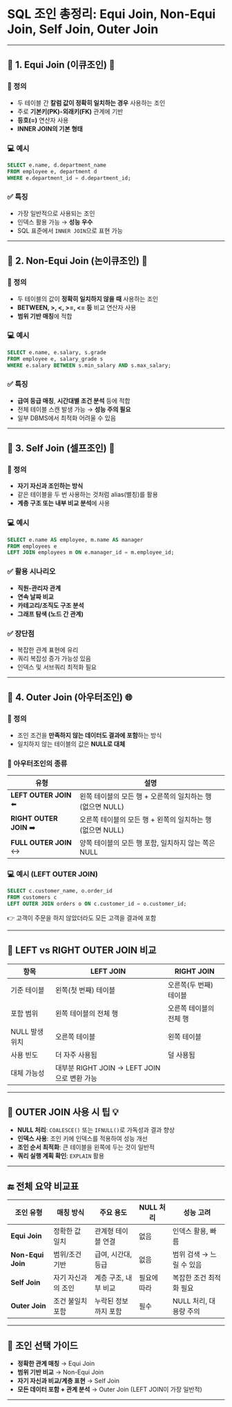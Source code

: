 # SQL 조인 총정리: Equi Join, Non-Equi Join, Self Join, Outer Join

---

## 🔹 1. Equi Join (이큐조인) 🟰

### 📌 정의
- 두 테이블 간 **칼럼 값이 정확히 일치하는 경우** 사용하는 조인
- 주로 **기본키(PK)-외래키(FK)** 관계에 기반
- **등호(=)** 연산자 사용
- **INNER JOIN의 기본 형태**

### 💻 예시

```sql
SELECT e.name, d.department_name
FROM employee e, department d
WHERE e.department_id = d.department_id;
```

### ✅ 특징
- 가장 일반적으로 사용되는 조인
- 인덱스 활용 가능 → **성능 우수**
- SQL 표준에서 `INNER JOIN`으로 표현 가능

---

## 🔹 2. Non-Equi Join (논이큐조인) 🔢

### 📌 정의
- 두 테이블의 값이 **정확히 일치하지 않을 때** 사용하는 조인
- **BETWEEN, >, <, >=, <= 등** 비교 연산자 사용
- **범위 기반 매칭**에 적합

### 💻 예시

```sql
SELECT e.name, e.salary, s.grade
FROM employee e, salary_grade s
WHERE e.salary BETWEEN s.min_salary AND s.max_salary;
```

### ✅ 특징
- **급여 등급 매칭**, **시간대별 조건 분석** 등에 적합
- 전체 테이블 스캔 발생 가능 → **성능 주의 필요**
- 일부 DBMS에서 최적화 어려울 수 있음

---

## 🔹 3. Self Join (셀프조인) 🔄

### 📌 정의
- **자기 자신과 조인하는 방식**
- 같은 테이블을 두 번 사용하는 것처럼 alias(별칭)를 활용
- **계층 구조 또는 내부 비교 분석**에 사용

### 💻 예시

```sql
SELECT e.name AS employee, m.name AS manager
FROM employees e
LEFT JOIN employees m ON e.manager_id = m.employee_id;
```

### ✅ 활용 시나리오
- **직원-관리자 관계**
- **연속 날짜 비교**
- **카테고리/조직도 구조 분석**
- **그래프 탐색 (노드 간 관계)**

### ✅ 장단점
- 복잡한 관계 표현에 유리
- 쿼리 복잡성 증가 가능성 있음
- 인덱스 및 서브쿼리 최적화 필요

---

## 🔹 4. Outer Join (아우터조인) 🌐

### 📌 정의
- 조인 조건을 **만족하지 않는 데이터도 결과에 포함**하는 방식
- 일치하지 않는 테이블의 값은 **NULL로 대체**

### 🔸 아우터조인의 종류

| 유형 | 설명 |
|------|------|
| **LEFT OUTER JOIN** ⬅️ | 왼쪽 테이블의 모든 행 + 오른쪽의 일치하는 행 (없으면 NULL) |
| **RIGHT OUTER JOIN** ➡️ | 오른쪽 테이블의 모든 행 + 왼쪽의 일치하는 행 (없으면 NULL) |
| **FULL OUTER JOIN** ↔️ | 양쪽 테이블의 모든 행 포함, 일치하지 않는 쪽은 NULL |

### 💻 예시 (LEFT OUTER JOIN)

```sql
SELECT c.customer_name, o.order_id
FROM customers c
LEFT OUTER JOIN orders o ON c.customer_id = o.customer_id;
```

👉 고객이 주문을 하지 않았더라도 모든 고객을 결과에 포함

---

## 🔸 LEFT vs RIGHT OUTER JOIN 비교

| 항목 | LEFT JOIN | RIGHT JOIN |
|------|-----------|------------|
| 기준 테이블 | 왼쪽(첫 번째) 테이블 | 오른쪽(두 번째) 테이블 |
| 포함 범위 | 왼쪽 테이블의 전체 행 | 오른쪽 테이블의 전체 행 |
| NULL 발생 위치 | 오른쪽 테이블 | 왼쪽 테이블 |
| 사용 빈도 | 더 자주 사용됨 | 덜 사용됨 |
| 대체 가능성 | 대부분 RIGHT JOIN → LEFT JOIN으로 변환 가능 |

---

## 🔸 OUTER JOIN 사용 시 팁 💡

- **NULL 처리**: `COALESCE()` 또는 `IFNULL()`로 가독성과 결과 향상
- **인덱스 사용**: 조인 키에 인덱스를 적용하여 성능 개선
- **조인 순서 최적화**: 큰 테이블을 왼쪽에 두는 것이 일반적
- **쿼리 실행 계획 확인**: `EXPLAIN` 활용

---

## 🔚 전체 요약 비교표

| 조인 유형 | 매칭 방식 | 주요 용도 | NULL 처리 | 성능 고려 |
|-----------|------------|-----------|------------|--------------|
| **Equi Join** | 정확한 값 일치 | 관계형 테이블 연결 | 없음 | 인덱스 활용, 빠름 |
| **Non-Equi Join** | 범위/조건 기반 | 급여, 시간대, 등급 | 없음 | 범위 검색 → 느릴 수 있음 |
| **Self Join** | 자기 자신과의 조인 | 계층 구조, 내부 비교 | 필요에 따라 | 복잡한 조건 최적화 필요 |
| **Outer Join** | 조건 불일치 포함 | 누락된 정보까지 포함 | 필수 | NULL 처리, 대용량 주의 |

---

## 🎯 조인 선택 가이드

- **정확한 관계 매칭** → Equi Join
- **범위 기반 비교** → Non-Equi Join
- **자기 자신과 비교/계층 표현** → Self Join
- **모든 데이터 포함 + 관계 분석** → Outer Join (LEFT JOIN이 가장 일반적)

---